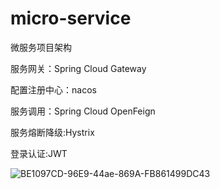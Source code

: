 # micro-service
微服务项目架构

服务网关：Spring Cloud Gateway 

配置注册中心：nacos 

服务调用：Spring Cloud OpenFeign

服务熔断降级:Hystrix

登录认证:JWT

![BE1097CD-96E9-44ae-869A-FB861499DC43](https://user-images.githubusercontent.com/68725781/169457811-71de312e-dd82-454c-b221-dcfa7ba2ec78.png)

